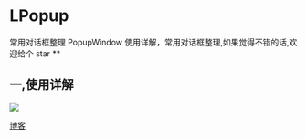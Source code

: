 # LPopup
常用对话框整理
PopupWindow 使用详解，常用对话框整理,如果觉得不错的话,欢迎给个 star **
## 一,使用详解

 ![](https://www.jitpack.io/#)


  [博客](https://www.yuque.com/bibly/clwnn5/ea71od)